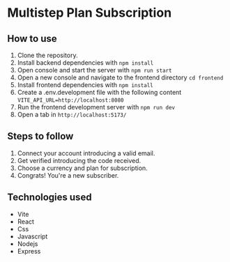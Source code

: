# Multistep Plan Subscription

## How to use

1. Clone the repository.
2. Install backend dependencies with `npm install`
3. Open console and start the server with `npm run start`
4. Open a new console and navigate to the frontend directory `cd frontend`
5. Install frontend dependencies with `npm install`
6. Create a .env.development file with the following content `VITE_API_URL=http://localhost:8080`
7. Run the frontend development server with `npm run dev`
8. Open a tab in `http://localhost:5173/`

## Steps to follow

1. Connect your account introducing a valid email.
2. Get verified introducing the code received.
3. Choose a currency and plan for subscription.
4. Congrats! You're a new subscriber.

## Technologies used

- Vite
- React
- Css
- Javascript
- Nodejs
- Express
